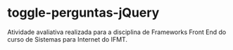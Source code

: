 # toggle-perguntas-jQuery
Atividade avaliativa realizada para a disciplina de Frameworks Front End do curso de Sistemas para Internet do IFMT.
